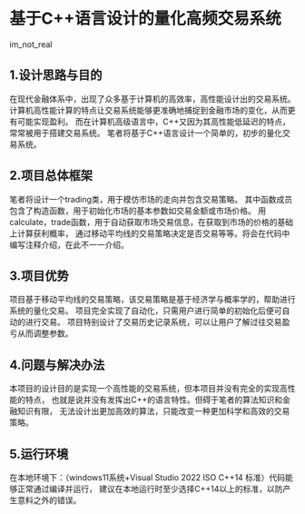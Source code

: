 # 基于C++语言设计的量化高频交易系统

im_not_real

## 1.设计思路与目的

在现代金融体系中，出现了众多基于计算机的高效率，高性能设计出的交易系统。
计算机高性能计算的特点让交易系统能够更准确地捕捉到金融市场的变化，从而更有可能实现盈利。
而在计算机高级语言中，C++又因为其高性能低延迟的特点，常常被用于搭建交易系统。
笔者将基于C++语言设计一个简单的，初步的量化交易系统。

## 2.项目总体框架

笔者将设计一个trading类，用于模仿市场的走向并包含交易策略。
其中函数成员包含了构造函数，用于初始化市场的基本参数如交易金额或市场价格。
用calculate，trade函数，用于自动获取市场交易信息，在获取到市场的价格的基础上计算获利概率，
通过移动平均线的交易策略决定是否交易等等。将会在代码中编写注释介绍，在此不一一介绍。

## 3.项目优势

项目基于移动平均线的交易策略，该交易策略是基于经济学与概率学的，帮助进行系统的量化交易。
项目完全实现了自动化，只需用户进行简单的初始化后便可自动的进行交易。
项目特别设计了交易历史记录系统，可以让用户了解过往交易盈亏从而调整参数。

## 4.问题与解决办法

本项目的设计目的是实现一个高性能的交易系统，但本项目并没有完全的实现高性能的特点，
也就是说并没有发挥出C++的语言特性。但碍于笔者的算法知识和金融知识有限，
无法设计出更加高效的算法，只能改变一种更加科学和高效的交易策略。

## 5.运行环境

在本地环境下：（windows11系统+Visual Studio 2022 ISO C++14 标准）代码能够正常通过编译并运行，
建议在本地运行时至少选择C++14以上的标准，以防产生意料之外的错误。

